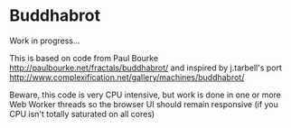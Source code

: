 
Buddhabrot
=========

Work in progress...

This is based on code from Paul Bourke http://paulbourke.net/fractals/buddhabrot/
and inspired by j.tarbell's port http://www.complexification.net/gallery/machines/buddhabrot/

Beware, this code is very CPU intensive, but work is done in one or more Web Worker threads so
the browser UI should remain responsive (if you CPU isn't totally saturated on all cores)
